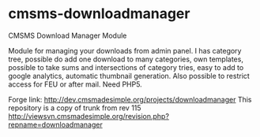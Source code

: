 cmsms-downloadmanager
=====================

CMSMS Download Manager Module

Module for managing your downloads from admin panel. I has category tree, possible do add one download to many categories, own templates, possible to take sums and intersections of category tries, easy to add to google analytics, automatic thumbnail generation. Also possible to restrict access for FEU or after mail. Need PHP5.

Forge link: http://dev.cmsmadesimple.org/projects/downloadmanager
This repository is a copy of trunk from rev 115 http://viewsvn.cmsmadesimple.org/revision.php?repname=downloadmanager
